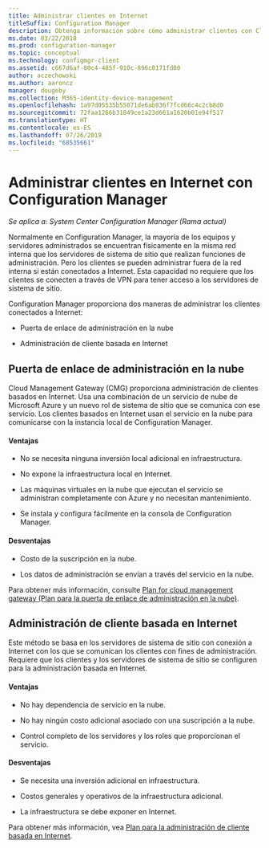 ```yaml
---
title: Administrar clientes en Internet
titleSuffix: Configuration Manager
description: Obtenga información sobre cómo administrar clientes con Cloud Management Gateway y la administración de clientes basados en Internet en Configuration Manager.
ms.date: 03/22/2018
ms.prod: configuration-manager
ms.topic: conceptual
ms.technology: configmgr-client
ms.assetid: c667d6af-80c4-485f-910c-896c0171fd00
author: aczechowski
ms.author: aaroncz
manager: dougeby
ms.collection: M365-identity-device-management
ms.openlocfilehash: 1a97d05535b55071de6ab836f7fcd66c4c2cb8d0
ms.sourcegitcommit: 72faa1266b31849ce1a23d661a1620b01e94f517
ms.translationtype: HT
ms.contentlocale: es-ES
ms.lasthandoff: 07/26/2019
ms.locfileid: "68535661"
---
```

# <a name="manage-clients-on-the-internet-with-configuration-manager"></a>Administrar clientes en Internet con Configuration Manager

*Se aplica a: System Center Configuration Manager (Rama actual)*

Normalmente en Configuration Manager, la mayoría de los equipos y servidores administrados se encuentran físicamente en la misma red interna que los servidores de sistema de sitio que realizan funciones de administración. Pero los clientes se pueden administrar fuera de la red interna si están conectados a Internet. Esta capacidad no requiere que los clientes se conecten a través de VPN para tener acceso a los servidores de sistema de sitio.

Configuration Manager proporciona dos maneras de administrar los clientes conectados a Internet:

-   Puerta de enlace de administración en la nube

-   Administración de cliente basada en Internet


## <a name="cloud-management-gateway"></a>Puerta de enlace de administración en la nube

Cloud Management Gateway (CMG) proporciona administración de clientes basados en Internet. Usa una combinación de un servicio de nube de Microsoft Azure y un nuevo rol de sistema de sitio que se comunica con ese servicio. Los clientes basados en Internet usan el servicio en la nube para comunicarse con la instancia local de Configuration Manager.

#### <a name="advantages"></a>Ventajas  

-   No se necesita ninguna inversión local adicional en infraestructura.  

-   No expone la infraestructura local en Internet.  

-   Las máquinas virtuales en la nube que ejecutan el servicio se administran completamente con Azure y no necesitan mantenimiento.  

-   Se instala y configura fácilmente en la consola de Configuration Manager.  

#### <a name="disadvantages"></a>Desventajas  

-   Costo de la suscripción en la nube.  

-   Los datos de administración se envían a través del servicio en la nube.  

Para obtener más información, consulte [Plan for cloud management gateway (Plan para la puerta de enlace de administración en la nube)](plan-cloud-management-gateway.md).  



## <a name="internet-based-client-management"></a>Administración de cliente basada en Internet

Este método se basa en los servidores de sistema de sitio con conexión a Internet con los que se comunican los clientes con fines de administración. Requiere que los clientes y los servidores de sistema de sitio se configuren para la administración basada en Internet.

#### <a name="advantages"></a>Ventajas  

-   No hay dependencia de servicio en la nube.  

-   No hay ningún costo adicional asociado con una suscripción a la nube.  

-   Control completo de los servidores y los roles que proporcionan el servicio.  

#### <a name="disadvantages"></a>Desventajas  

-   Se necesita una inversión adicional en infraestructura.  

-   Costos generales y operativos de la infraestructura adicional.  

-   La infraestructura se debe exponer en Internet.  

Para obtener más información, vea [Plan para la administración de cliente basada en Internet](plan-internet-based-client-management.md).  
